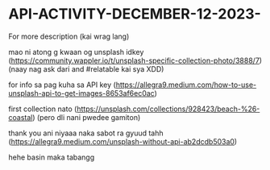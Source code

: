 # API-ACTIVITY-DECEMBER-12-2023-

For more description (kai wrag lang)

mao ni atong g kwaan og unsplash idkey (https://community.wappler.io/t/unsplash-specific-collection-photo/3888/7) (naay nag ask dari and #relatable kai sya XDD)

for info sa pag kuha sa API key (https://allegra9.medium.com/how-to-use-unsplash-api-to-get-images-8653af6ec0ac)

first collection nato (https://unsplash.com/collections/928423/beach-%26-coastal) (pero dli nani pwedee gamiton)

thank you ani niyaaa naka sabot ra gyuud tahh (https://allegra9.medium.com/unsplash-without-api-ab2dcdb503a0)

hehe basin maka tabangg

